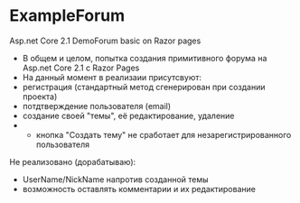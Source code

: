 # ExampleForum
Asp.net Core 2.1 DemoForum basic on Razor pages
* В общем и целом, попытка создания примитивного форума на Asp.net Core 2.1 с Razor Pages
* На данный момент в реализаии присутсвуют:
* регистрация (стандартный метод сгенерирован при создании проекта)
* потдтверждение пользователя (email)
* создание своей "темы", её редактирование, удаление
* * кнопка "Создать тему" не сработает для незарегистрированного пользователя

Не реализовано (дорабатываю):
* UserName/NickName напротив созданной темы
* возможность оставлять комментарии и их редактирование
